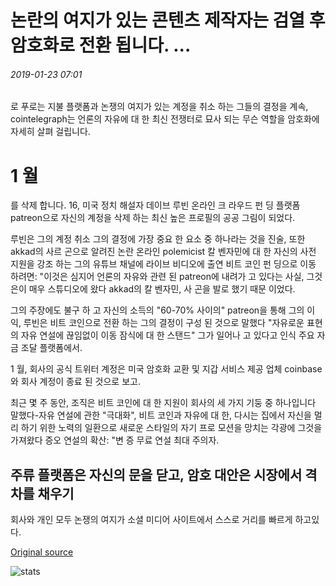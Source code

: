 # 논란의 여지가 있는 콘텐츠 제작자는 검열 후 암호화로 전환 됩니다. ...

###### 2019-01-23 07:01

로 푸로는 지불 플랫폼과 논쟁의 여지가 있는 계정을 취소 하는 그들의 결정을 계속, cointelegraph는 언론의 자유에 대 한 최신 전쟁터로 묘사 되는 무슨 역할을 암호화에 자세히 살펴 걸립니다.

# 1 월

를 삭제 합니다. 16, 미국 정치 해설자 데이브 루빈 온라인 크 라우드 펀 딩 플랫폼 patreon으로 자신의 계정을 삭제 하는 최신 높은 프로필의 공공 그림이 되었다.

루빈은 그의 계정 취소 그의 결정에 가장 중요 한 요소 중 하나라는 것을 진술, 또한 akkad의 사르 곤으로 알려진 논란 온라인 polemicist 칼 벤자민에 대 한 자신의 사전 지원을 강조 하는 그의 유튜브 채널에 라이브 비디오에 출연 비트 코인 펀 딩으로 이동 하려면: "이것은 심지어 언론의 자유와 관련 된 patreon에 내려가 고 있다는 사실, 그것은이 매우 스튜디오에 왔다 akkad의 칼 벤자민, 사 곤을 발로 했기 때문 이었다.

그의 주장에도 불구 하 고 자신의 소득의 "60-70% 사이의" patreon을 통해 그의 이익, 루빈은 비트 코인으로 전환 하는 그의 결정이 구성 된 것으로 말했다 "자유로운 표현의 자유 연설에 끊임없이 이동 잠식에 대 한 스탠드" 그가 일어나 고 있다고 인식 주요 자금 조달 플랫폼에서.

1 월, 회사의 공식 트위터 계정은 미국 암호화 교환 및 지갑 서비스 제공 업체 coinbase와 회사 계정이 종료 된 것으로 보고.

최근 몇 주 동안, 조직은 비트 코인에 대 한 지원이 회사의 세 가지 기둥 중 하나입니다 말했다-자유 연설에 관한 "극대화", 비트 코인과 자유에 대 한, 다시는 집에서 자신을 멀리 하기 위한 노력의 일환으로 새로운 스타일의 자기 프로 모션을 망치는 각광에 그것을 가져왔다 증오 연설의 확산: "변 증 무료 연설 최대 주의자.

## 주류 플랫폼은 자신의 문을 닫고, 암호 대안은 시장에서 격차를 채우기

회사와 개인 모두 논쟁의 여지가 소셜 미디어 사이트에서 스스로 거리를 빠르게 하고있다.

[Original source](https://cointelegraph.com/news/controversial-content-creators-shift-to-crypto-after-censorship)

![stats](https://c.statcounter.com/11760860/0/a89fa40b/1/ "stats")
